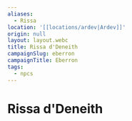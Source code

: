 ```yaml
---
aliases:
  - Rissa
location: '[[locations/ardev|Ardev]]'
origin: null
layout: layout.webc
title: Rissa d'Deneith
campaignSlug: eberron
campaignTitle: Eberron
tags:
  - npcs
---
```

# Rissa d'Deneith
